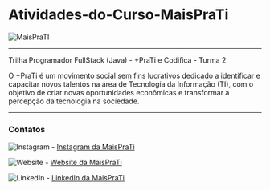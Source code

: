 # Atividades-do-Curso-MaisPraTi

![MaisPraTI](https://media.licdn.com/dms/image/v2/C4D1BAQE-hgWmZw6vMQ/company-background_10000/company-background_10000/0/1594408985136/maisprati_cover?e=2147483647&v=beta&t=O6ZZa3jETSjW2xJveLKOoowLAMpnPwwJLePTvaOoYVw)

------------------------------------------------------------------


Trilha Programador FullStack (Java) - +PraTi e Codifica - Turma 2


O +PraTi é um movimento social sem fins lucrativos dedicado a identificar e capacitar novos talentos na área de Tecnologia da Informação (TI), com o objetivo de criar novas oportunidades econômicas e transformar a percepção da tecnologia na sociedade.


------------------------------------------------------------------

### Contatos

![Instagram](https://i.imgur.com/7GXXik6.png)  - [Instagram da MaisPraTi](https://www.instagram.com/maisprati/)

![Website](https://i.imgur.com/sfE08x7.png) - [Website da MaisPraTi](https://www.maisprati.com.br/)

![LinkedIn](https://i.imgur.com/JS0zkAc.png) - [LinkedIn da MaisPraTi](https://www.linkedin.com/company/maisprati/)

